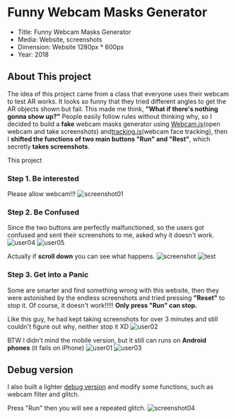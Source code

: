 # Funny Webcam Masks Generator
- Title: Funny Webcam Masks Generator
- Media: Website, screenshots
- Dimension: Website 1280px * 600px
- Year: 2018

## About This project
The idea of this project came from a class that everyone uses their webcam to test AR works. It looks so funny that they tried different angles to get the AR objects shown but fail. This made me think, <b>"What if there's nothing gonna show up?"</b> People easily follow rules without thinking why, so I decided to build a <b>fake</b> webcam masks generator using [Webcam.js](https://pixlcore.com/read/WebcamJS)(open webcam and take screenshots) and[tracking.js](https://trackingjs.com/)(webcam face tracking), then I <b>shifted the functions of two main buttons "Run" and "Rest"</b>, which secretly <b>takes screenshots</b>.

This project 


### Step 1. Be interested
Please allow webcam!!! 
![screenshot01](/images/screenshot01.png)


### Step 2. Be Confused 
Since the two buttons are perfectly malfunctioned, so the users got confused and sent their screenshots to me, asked why it doesn't work.  
![user04](/images/user-screenshot/04.JPG)
![user05](/images/user-screenshot/05.jpg)

Actually if <b>scroll down</b> you can see what happens. 
![screenshot](/images/screenshot03.png)
![test](/images/test.gif)



### Step 3. Get into a Panic
Some are smarter and find something wrong with this website, then they were astonished by the endless screenshots and tried pressing <b>"Reset"</b> to stop it. Of course, it doesn't work!!!!! <b>Only press "Run" can stop.</b>

Like this guy, he had kept taking screenshots for over 3 minutes and still couldn't figure out why, neither stop it XD
![user02](/images/user-screenshot/02.JPG)


BTW I didn't mind the mobile version, but it still can runs on <b>Android phones</b> (it fails on iPhone)
![user01](/images/user-screenshot/01.JPG) 
![user03](/images/user-screenshot/03.JPG)




## Debug version
I also built a lighter [debug version](https://uglykiki.github.io/funny-webcam/debug.html) and modify some functions, such as webcam filter and glitch. 

Press "Run" then you will see a repeated glitch. 
![screenshot04](/images/screenshot04.png)





